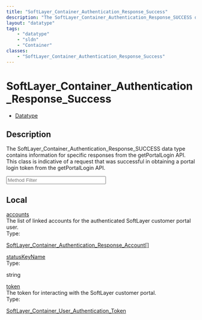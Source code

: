 ```yaml
---
title: "SoftLayer_Container_Authentication_Response_Success"
description: "The SoftLayer_Container_Authentication_Response_SUCCESS data type contains information for specific responses from the g... "
layout: "datatype"
tags:
    - "datatype"
    - "sldn"
    - "Container"
classes:
    - "SoftLayer_Container_Authentication_Response_Success"
---
```


# SoftLayer_Container_Authentication_Response_Success
<div id='service-datatype'>
    <ul id='sldn-reference-tabs'>
        <li id='datatype'> <a href='/reference/datatypes/SoftLayer_Container_Authentication_Response_Success' >Datatype</a></li>
    </ul>
</div>

## Description 
The SoftLayer_Container_Authentication_Response_SUCCESS data type contains information for specific responses from the getPortalLogin API. This class is indicative of a request that was successful in obtaining a portal login token from the getPortalLogin API. 





<!-- Service Filer BEGIN -->
<div class="view-filters">
        <div class="clearfix">
            <div class="search-input-box">
                <input placeholder="Method Filter" onkeyup="titleSearch(inputId='prop-input', divId='properties', elementClass='prop-row')" 
                    type="text" id="prop-input" value="" size="30" maxlength="128" class="form-text">
            </div>
        </div>
</div>
<!-- Service Filer END -->

<div id="properties" class="content">
    <div id="localProperties" class="prop-content" >
        <h2>Local</h2>
                <div class='prop-row views-row'>
            <span class='views-field-title'><a href="#accounts" name=accounts>accounts</a></span>
            <div class='views-field-body'>The list of linked accounts for the authenticated SoftLayer customer portal user. </div>
            <span class="type-label">Type:</span> <div class='type-content'><p><a href='/reference/datatypes/SoftLayer_Container_Authentication_Response_Account'>SoftLayer_Container_Authentication_Response_Account[] </a></p></div>
        </div>
                <div class='prop-row views-row'>
            <span class='views-field-title'><a href="#statusKeyName" name=statusKeyName>statusKeyName</a></span>
            <div class='views-field-body'> </div>
            <span class="type-label">Type:</span> <div class='type-content'><p>string</p></div>
        </div>
                <div class='prop-row views-row'>
            <span class='views-field-title'><a href="#token" name=token>token</a></span>
            <div class='views-field-body'>The token for interacting with the SoftLayer customer portal. </div>
            <span class="type-label">Type:</span> <div class='type-content'><p><a href='/reference/datatypes/SoftLayer_Container_User_Authentication_Token'>SoftLayer_Container_User_Authentication_Token </a></p></div>
        </div>
            </div>
    </div>


